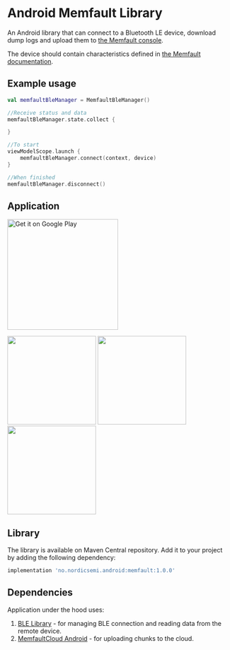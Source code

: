 # Android Memfault Library

An Android library that can connect to a Bluetooth LE device, download dump logs and upload them to [the Memfault console](https://docs.memfault.com).

The device should contain characteristics defined in [the Memfault documentation](https://memfault.notion.site/Memfault-Diagnostic-GATT-Service-MDS-ffd5a430062649cd9bf6edbf64e2563b).

## Example usage

```kotlin
val memfaultBleManager = MemfaultBleManager()

//Receive status and data
memfaultBleManager.state.collect {

}

//To start
viewModelScope.launch {
    memfaultBleManager.connect(context, device)
}

//When finished
memfaultBleManager.disconnect()
```

## Application

<a href='https://play.google.com/store/apps/details?id=no.nordicsemi.memfault'><img alt='Get it on Google Play' src='https://play.google.com/intl/en_us/badges/static/images/badges/en_badge_web_generic.png' width='250'/></a>

<img src="https://play-lh.googleusercontent.com/Mu4RHwGVpQtvkgq5ExluQNw3ZemvGZlCnrpNnEHfTznx4-7wBYWD48ZM6R0iPbiopw=w2560-h1440" width="200"> <img src="https://play-lh.googleusercontent.com/H4zNJPS3Wa6XfWYpEC-1_WZ7i2KGI4HkiymornuR3cqOS94cb6grrbqI49D2b-AdckM=w2560-h1440" width="200"> <img src="https://play-lh.googleusercontent.com/uH9jN5JnRq3s796j3IE0Ab28z_POuiy3_FSIXbjZASqQUGMuz49CR665FER9HpBqO-w=w2560-h1440" width="200">

## Library

The library is available on Maven Central repository. Add it to your project by adding the following dependency:

```Groovy
implementation 'no.nordicsemi.android:memfault:1.0.0'
```

## Dependencies
Application under the hood uses:
1. [BLE Library](https://github.com/NordicSemiconductor/Android-BLE-Library) - for managing BLE connection and reading data from the remote device.
2. [MemfaultCloud Android](https://github.com/memfault/memfault-cloud-android) - for uploading chunks to the cloud.
